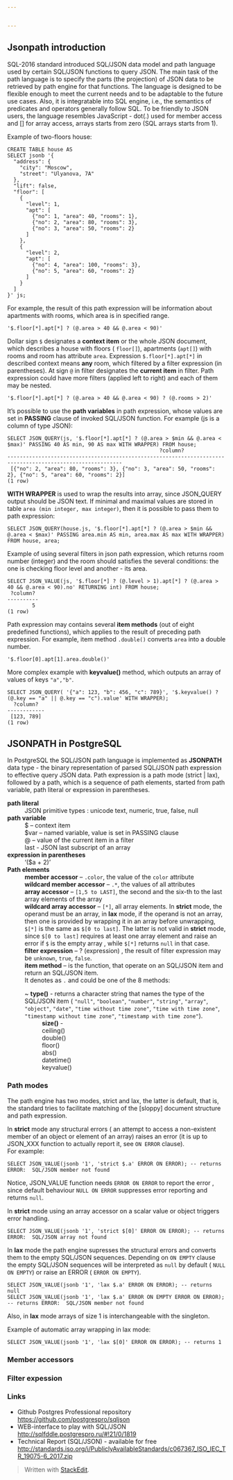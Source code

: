 ```yaml
---


---
```


<h2 id="jsonpath-introduction">Jsonpath introduction</h2>
<p>SQL-2016 standard introduced SQL/JSON data model and path language used by certain SQL/JSON functions to query JSON.  The main task of the path language is to specify  the parts (the projection)  of JSON data to be retrieved by path engine for that functions.  The language is designed to be flexible enough to meet the current needs and to be adaptable to the future use cases. Also, it is integratable into SQL engine, i.e., the semantics of predicates and operators generally follow SQL.  To be friendly to JSON users, the language resembles  JavaScript - dot(.)  used for member access and [] for array access, arrays starts from zero (SQL arrays starts from 1).</p>
<p>Example of two-floors house:</p>
<pre><code>CREATE TABLE house AS
SELECT jsonb '{
  "address": {
    "city": "Moscow",
    "street": "Ulyanova, 7A"
  },
  "lift": false,
  "floor": [
    {
      "level": 1,
      "apt": [
        {"no": 1, "area": 40, "rooms": 1},
        {"no": 2, "area": 80, "rooms": 3},
        {"no": 3, "area": 50, "rooms": 2}
      ]
    },
    {
      "level": 2,
      "apt": [
        {"no": 4, "area": 100, "rooms": 3},
        {"no": 5, "area": 60, "rooms": 2}
      ]
    }
  ]
}' js;
</code></pre>
<p>For example,  the result of this path expression will be information about apartments with rooms, which area is  in specified range.</p>
<pre><code>'$.floor[*].apt[*] ? (@.area &gt; 40 &amp;&amp; @.area &lt; 90)'
</code></pre>
<p>Dollar sign <code>$</code>  designates a <strong>context item</strong> or the whole JSON document, which describes a house with floors ( <code>floor[]</code>), apartments (<code>apt[]</code>)  with rooms and room has attribute <code>area</code>.  Expression <code>$.floor[*].apt[*]</code> in described context means  <strong>any</strong> room, which filtered by a filter expression (in parentheses).  At sign <code>@</code> in filter designates the <strong>current item</strong> in filter.   Path expression could have more filters (applied  left to right) and each of them may be nested.</p>
<pre><code>'$.floor[*].apt[*] ? (@.area &gt; 40 &amp;&amp; @.area &lt; 90) ? (@.rooms &gt; 2)'
</code></pre>
<p>It’s possible to use the <strong>path variables</strong> in path expression, whose values are set in <strong>PASSING</strong> clause of invoked SQL/JSON function. For example (js is a column of type JSON):</p>
<pre><code>SELECT JSON_QUERY(js, '$.floor[*].apt[*] ? (@.area &gt; $min &amp;&amp; @.area &lt; $max)' PASSING 40 AS min, 90 AS max WITH WRAPPER) FROM house;
                                                 ?column?
-----------------------------------------------------------------------------------------------------------
 [{"no": 2, "area": 80, "rooms": 3}, {"no": 3, "area": 50, "rooms": 2}, {"no": 5, "area": 60, "rooms": 2}]
(1 row)
</code></pre>
<p><strong>WITH WRAPPER</strong>  is used to wrap the results into array, since  JSON_QUERY output should be   JSON text.  If minimal and maximal values are stored in table <code>area (min integer, max integer)</code>, then it is possible to pass them to path expression:</p>
<pre><code>SELECT JSON_QUERY(house.js, '$.floor[*].apt[*] ? (@.area &gt; $min &amp;&amp; @.area &lt; $max)' PASSING area.min AS min, area.max AS max WITH WRAPPER) FROM house, area;
</code></pre>
<p>Example of using several filters in json path expression, which returns room number (integer) and the room should satisfies the several conditions: the one is checking floor level and another - its area.</p>
<pre><code>SELECT JSON_VALUE(js, '$.floor[*] ? (@.level &gt; 1).apt[*] ? (@.area &gt; 40 &amp;&amp; @.area &lt; 90).no' RETURNING int) FROM house;
 ?column?
----------
        5
(1 row)
</code></pre>
<p>Path expression may  contains several  <strong>item methods</strong> (out of eight predefined functions), which applies to the result of preceding path expression. For example,  item method <code>.double()</code> converts <code>area</code> into a double number.</p>
<pre><code>'$.floor[0].apt[1].area.double()'
</code></pre>
<p>More complex example with <strong>keyvalue()</strong> method, which outputs an array of values of keys <code>"a","b"</code>.</p>
<pre><code>SELECT JSON_QUERY( '{"a": 123, "b": 456, "c": 789}', '$.keyvalue() ? (@.key == "a" || @.key == "c").value' WITH WRAPPER);
  ?column?
------------
 [123, 789]
(1 row)
</code></pre>
<h2 id="jsonpath-in-postgresql">JSONPATH in PostgreSQL</h2>
<p>In PostgreSQL the SQL/JSON path language is implemented as  <strong>JSONPATH</strong>  data type - the binary representation of parsed SQL/JSON path expression to effective query JSON data.  Path expression is a path mode (strict | lax), followed by a  path, which is a  sequence of path elements,  started from path  variable, path literal or  expression in parentheses.</p>
<dl>
<dt><strong>path literal</strong></dt>
<dd>JSON primitive types : unicode text, numeric, true, false, null</dd>
<dt><strong>path variable</strong></dt>
<dd>$ – context item</dd>
<dd>$var – named variable, value is set in PASSING clause</dd>
<dd>@ – value of the current item in a filter</dd>
<dd>last - JSON last subscript of an array</dd>
<dt><strong>expression in parentheses</strong></dt>
<dd>‘($a + 2)’</dd>
<dt><strong>Path elements</strong></dt>
<dd><strong>member accessor</strong>  – <code>.color</code>, the value of the <code>color</code> attribute</dd>
<dd><strong>wildcard member accessor</strong>  –  <code>.*</code>, the values of all attributes</dd>
<dd><strong>array accessor</strong>  – <code>[1,5 to LAST]</code>, the second and the six-th to the last array elements of the array</dd>
<dd><strong>wildcard array accessor</strong> – <code>[*]</code>, all array elements. In <strong>strict</strong> mode, the operand must be an array, in <strong>lax</strong> mode, if the operand is not an array, then one is provided by wrapping it in an array before unwrapping, <code>$[*]</code> is the same as <code>$[0 to last]</code>.  The latter is not valid in <strong>strict</strong> mode, since <code>$[0 to last]</code> requires at least one array element and raise an error if <code>$</code> is the empty array , while <code>$[*]</code>  returns <code>null</code> in that case.</dd>
<dd><strong>filter expression</strong> –  ? (expression) , the result of filter expression may be <code>unknown</code>, <code>true</code>,  <code>false</code>.</dd>
<dd><strong>item method</strong> – is the function, that operate on an SQL/JSON item and return an SQL/JSON item.<br>
It denotes as  <code>.</code> and could be one of the 8 methods:
<dl>
<dt>~ <strong>type()</strong> - returns a character string that names the type of the SQL/JSON item ( <code>"null"</code>, <code>"boolean"</code>, <code>"number"</code>, <code>"string"</code>, <code>"array"</code>, <code>"object"</code>, <code>"date"</code>, <code>"time without time zone"</code>, <code>"time with time zone"</code>, <code>"timestamp without time zone"</code>, <code>"timestamp with time zone"</code>).</dt>
<dd><strong>size()</strong> -</dd>
<dd>ceiling()</dd>
<dd>double()</dd>
<dd>floor()</dd>
<dd>abs()</dd>
<dd>datetime()</dd>
<dd>keyvalue()</dd>
</dl>
</dd>
</dl>
<h3 id="path-modes">Path modes</h3>
<p>The path engine has two modes, strict and lax, the latter is   default, that is,  the standard tries to facilitate matching of the [sloppy] document structure and path expression.</p>
<p>In <strong>strict</strong> mode any structural errors (  an attempt to access a non-existent member of an object or element of an array)  raises an error (it is up to JSON_XXX function to actually report it, see <code>ON ERROR</code> clause).<br>
For example:</p>
<pre><code>SELECT JSON_VALUE(jsonb '1', 'strict $.a' ERROR ON ERROR); -- returns ERROR:  SQL/JSON member not found
</code></pre>
<p>Notice,  JSON_VALUE function needs <code>ERROR ON ERROR</code>  to report the error  , since default behaviour  <code>NULL ON ERROR</code> suppresses error reporting and returns <code>null</code>.</p>
<p>In <strong>strict</strong> mode  using an array accessor on a scalar value  or  object triggers error handling.</p>
<pre><code>SELECT JSON_VALUE(jsonb '1', 'strict $[0]' ERROR ON ERROR); -- returns ERROR:  SQL/JSON array not found
</code></pre>
<p>In <strong>lax</strong> mode the path engine supresses the structural errors and  converts them to the empty SQL/JSON sequences.  Depending on <code>ON EMPTY</code> clause  the empty SQL/JSON sequences  will be  interpreted as <code>null</code> by default ( <code>NULL ON EMPTY</code>) or raise an ERROR ( <code>ERROR ON EMPTY</code>).</p>
<pre><code>SELECT JSON_VALUE(jsonb '1', 'lax $.a' ERROR ON ERROR); -- returns null
SELECT JSON_VALUE(jsonb '1', 'lax $.a' ERROR ON EMPTY ERROR ON ERROR); -- returns ERROR:  SQL/JSON member not found
</code></pre>
<p>Also,  in <strong>lax</strong> mode arrays of size 1 is interchangeable with the singleton.</p>
<p>Example of automatic array wrapping in lax mode:</p>
<pre><code>SELECT JSON_VALUE(jsonb '1', 'lax $[0]' ERROR ON ERROR); -- returns 1
</code></pre>
<h3 id="member-accessors">Member accessors</h3>
<h3 id="filter-expession">Filter expession</h3>
<h3 id="links">Links</h3>
<ul>
<li>Github Postgres Professional repository<br>
<a href="https://github.com/postgrespro/sqljson">https://github.com/postgrespro/sqljson</a></li>
<li>WEB-interface to play with SQL/JSON<br>
<a href="http://sqlfddle.postgrespro.ru/#!21/0/1819">http://sqlfddle.postgrespro.ru/#!21/0/1819</a></li>
<li>Technical Report (SQL/JSON) - available for free<br>
<a href="http://standards.iso.org/i/PubliclyAvailableStandards/c067367_ISO_IEC_TR_19075-6_2017.zip">http://standards.iso.org/i/PubliclyAvailableStandards/c067367_ISO_IEC_TR_19075-6_2017.zip</a></li>
</ul>
<blockquote>
<p>Written with <a href="https://stackedit.io/">StackEdit</a>.</p>
</blockquote>

